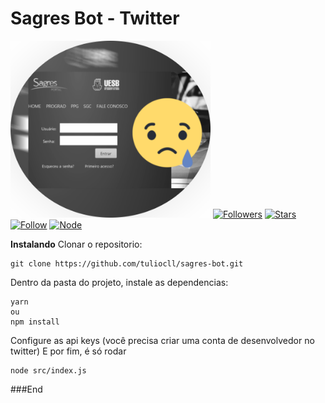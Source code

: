 # Sagres Bot - Twitter

<img src="https://github.com/tuliocll/sagres-bot/blob/master/logo.png" alt="Sagres bot preview" width="320px"></img>
[![Followers](https://img.shields.io/github/followers/tuliocll?style=social)](https://github.com/tuliocll)
[![Stars](https://img.shields.io/github/stars/tuliocll/sagres-bot?style=social)](#)
[![Follow](https://img.shields.io/twitter/follow/BotSagres?style=social)](https://twitter.com/BotSagres)
[![Node](https://img.shields.io/node/v/lts)](https://nodejs.org)

**Instalando**
Clonar o repositorio:

```
git clone https://github.com/tuliocll/sagres-bot.git
```

Dentro da pasta do projeto, instale as dependencias:

```
yarn
ou
npm install
```

Configure as api keys (você precisa criar uma conta de desenvolvedor no twitter)
E por fim, é só rodar

```
node src/index.js
```

###End
